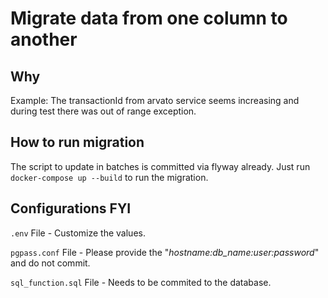 # Migrate data from one column to another

## Why

Example: The transactionId from arvato service seems increasing and during test there was out of range exception.

## How to run migration

The script to update in batches is committed via flyway already.
Just run `docker-compose up --build` to run the migration.


## Configurations FYI

`.env` File - Customize the values.

`pgpass.conf` File - Please provide the "_hostname:db_name:user:password_" and do not commit. 

`sql_function.sql` File - Needs to be commited to the database.
